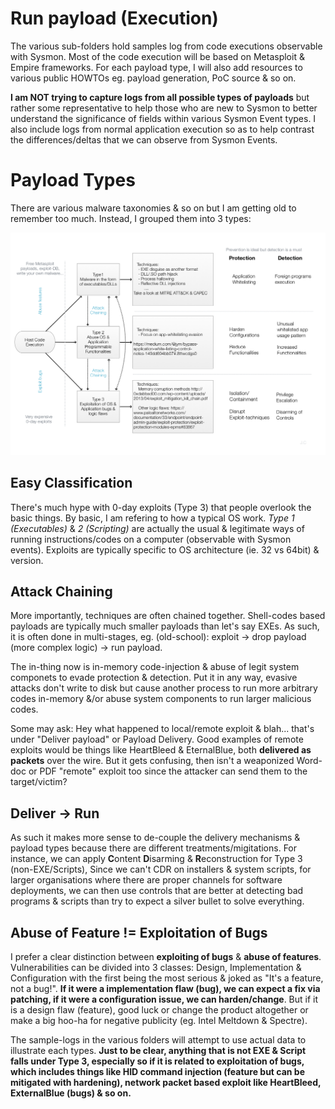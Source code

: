 # Run payload (Execution)
The various sub-folders hold samples log from code executions observable with Sysmon. Most of the code execution will be based on Metasploit & Empire frameworks. For each payload type, I will also add resources to various public HOWTOs eg. payload generation, PoC source & so on.

**I am NOT trying to capture logs from all possible types of payloads** but rather some representative to help those who are new to Sysmon to better understand the significance of fields within various Sysmon Event types. I also include logs from normal application execution so as to help contrast the differences/deltas that we can observe from Sysmon Events. 

# Payload Types
There are various malware taxonomies & so on but I am getting old to remember too much. Instead, I grouped them into 3 types:

![](payloadtypes.png)

## Easy Classification

There's much hype with 0-day exploits (Type 3) that people overlook the basic things. By basic, I am refering to how a typical OS work. *Type 1 (Executables)* & *2 (Scripting)* are actually the usual & legitimate ways of running instructions/codes on a computer (observable with Sysmon events). Exploits are typically specific to OS architecture (ie. 32 vs 64bit) & version.  

## Attack Chaining

More importantly, techniques are often chained together. Shell-codes based payloads are typically much smaller payloads than let's say EXEs. As such, it is often done in multi-stages, eg. (old-school): exploit -> drop payload (more complex logic) -> run payload. 

The in-thing now is in-memory code-injection & abuse of legit system componets to evade protection & detection. Put it in any way, evasive attacks don't write to disk but cause another process to run more arbitrary codes in-memory &/or abuse system components to run larger malicious codes. 

Some may ask: Hey what happened to local/remote exploit & blah... that's under "Deliver payload" or Payload Delivery. Good examples of remote exploits would be things like HeartBleed & EternalBlue, both **delivered as packets** over the wire. But it gets confusing, then isn't a weaponized Word-doc or PDF "remote" exploit too since the attacker can send them to the target/victim? 

## Deliver -> Run

As such it makes more sense to de-couple the delivery mechanisms & payload types because there are different treatments/migitations. For instance, we can apply **C**ontent **D**isarming & **R**econstruction for Type 3 (non-EXE/Scripts), Since we can't CDR on installers & system scripts, for larger organisations where there are proper channels for software deployments, we can then use controls that are better at detecting bad programs & scripts than try to expect a silver bullet to solve everything. 

## Abuse of Feature != Exploitation of Bugs

I prefer a clear distinction between **exploiting of bugs** & **abuse of features**. Vulnerabilities can be divided into 3 classes: Design, Implementation & Configuration with the first being the most serious & joked as "It's a feature, not a bug!". **If it were a implementation flaw (bug), we can expect a fix via patching, if it were a configuration issue, we can harden/change**. But if it is a design flaw (feature), good luck or change the product altogether or make a big hoo-ha for negative publicity (eg. Intel Meltdown & Spectre).

The sample-logs in the various folders will attempt to use actual data to illustrate each types. **Just to be clear, anything that is not EXE & Script falls under Type 3, especially so if it is related to exploitation of bugs, which includes things like HID command injection (feature but can be mitigated with hardening), network packet based exploit like HeartBleed, ExternalBlue (bugs) & so on.**